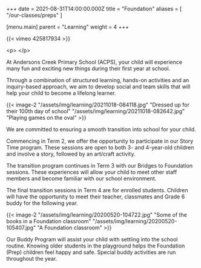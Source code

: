 +++
date = 2021-08-31T14:00:00.000Z
title = "Foundation"
aliases = [ "/our-classes/preps" ]

[menu.main]
parent = "Learning"
weight = 4
+++

{{< vimeo 425817934 >}}

&lt;p&gt; &lt;/p&gt;

At Andersons Creek Primary School (ACPS), your child will experience many fun and exciting new things during their first year at school.

Through a combination of structured learning, hands-on activities and an inquiry-based approach, we aim to develop social and team skills that will help your child to become a lifelong learner.

{{< image-2 "/assets/img/learning/20211018-084118.jpg" "Dressed up for their 100th day of school" "/assets/img/learning/20211018-082642.jpg" "Playing games on the oval" >}}

We are committed to ensuring a smooth transition into school for your child.

Commencing in Term 2, we offer the opportunity to participate in our Story Time program. These sessions are open to both 3- and 4-year-old children and involve a story, followed by an art/craft activity.

The transition program continues in Term 3 with our Bridges to Foundation sessions. These experiences will allow your child to meet other staff members and become familiar with our school environment.

The final transition sessions in Term 4 are for enrolled students. Children will have the opportunity to meet their teacher, classmates and Grade 6 buddy for the following year.

{{< image-2 "/assets/img/learning/20200520-104722.jpg" "Some of the books in a Foundation classroom" "/assets/img/learning/20200520-105407.jpg" "A Foundation classroom" >}}

Our Buddy Program will assist your child with settling into the school routine. Knowing older students in the playground helps the Foundation (Prep) children feel happy and safe. Special buddy activities are run throughout the year.
